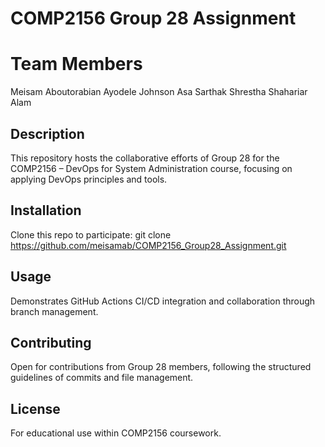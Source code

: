 # COMP2156 Group 28 Assignment

# Team Members
Meisam Aboutorabian
Ayodele Johnson Asa
Sarthak Shrestha
Shahariar Alam

## Description

This repository hosts the collaborative efforts of Group 28 for the COMP2156 – DevOps for System Administration course, focusing on applying DevOps principles and tools.

## Installation

Clone this repo to participate: git clone https://github.com/meisamab/COMP2156_Group28_Assignment.git

## Usage

Demonstrates GitHub Actions CI/CD integration and collaboration through branch management.

## Contributing

Open for contributions from Group 28 members, following the structured guidelines of commits and file management.

## License

For educational use within COMP2156 coursework.

